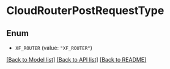 # CloudRouterPostRequestType

## Enum


* `XF_ROUTER` (value: `"XF_ROUTER"`)


[[Back to Model list]](../README.md#documentation-for-models) [[Back to API list]](../README.md#documentation-for-api-endpoints) [[Back to README]](../README.md)


